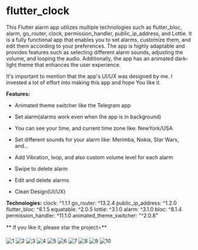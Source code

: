 # flutter_clock
This Flutter alarm app utilizes multiple technologies such as flutter_bloc, alarm, go_router, clock, permission_handler, public_ip_address, and Lottie. It is a fully functional app that enables you to set alarms, customize them, and edit them according to your preferences. The app is highly adaptable and provides features such as selecting different alarm sounds, adjusting the volume, and looping the audio. Additionally, the app has an animated dark-light theme that enhances the user experience. 

It's important to mention that the app's UI/UX was designed by me. I invested a lot of effort into making this app and hope You like it.



**Features:**
- Animated theme switcher like the Telegram app

- Set alarm(alarms work even when the app is in background)

- You can see your time, and current time zone like: NewYork/USA

- Set different sounds for your alarm like: Merimba, Nokia, Star Wars, and...

- Add Vibration, loop, and also custom volume level for each alarm

- Swipe to delete alarm

- Edit and delete alarms

- Clean Design(UI/UX)



**Technologies:**
clock: ^1.1.1
go_router: ^13.2.4
public_ip_address: ^1.2.0
flutter_bloc: ^8.1.5
equatable: ^2.0.5
lottie: ^3.1.0
alarm: ^3.1.0
bloc: ^8.1.4
permission_handler: ^11.1.0
animated_theme_switcher: "^2.0.8"



** If you like it, please star the project⭐️**



![1](docs/screenshots/img1.png) 
![2](docs/screenshots/img2.png) 
![3](docs/screenshots/img3.png) 
![4](docs/screenshots/img4.png) 
![5](docs/screenshots/img5.png) 
![6](docs/screenshots/img6.png) 
![7](docs/screenshots/img7.png) 
![8](docs/screenshots/img8.png) 
![9](docs/screenshots/img9.png) 
![10](docs/screenshots/img10.png) 

